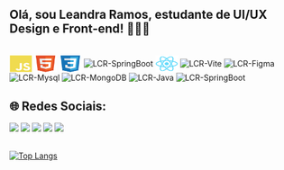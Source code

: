## Olá, sou Leandra Ramos, estudante de UI/UX Design e Front-end! 👩🏽‍💻

<div style="display: inline_block"><br>
 <img align="center" alt="LCR-Js" height="30" width="40" src="https://raw.githubusercontent.com/devicons/devicon/master/icons/javascript/javascript-plain.svg">
 <img align="center" alt="LCR-HTML" height="30" width="40" src="https://raw.githubusercontent.com/devicons/devicon/master/icons/html5/html5-original.svg">
 <img align="center" alt="LCR-CSS" height="30" width="40" src="https://raw.githubusercontent.com/devicons/devicon/master/icons/css3/css3-original.svg">
 <img align="center" alt="LCR-SpringBoot" height="35" width="35" src="https://img.icons8.com/color/48/tailwind_css.png">
 <img align="center" alt="LCR-React" height="30" width="40" src="https://raw.githubusercontent.com/devicons/devicon/master/icons/react/react-original.svg">
 <img align="center" alt="LCR-Vite" height="35" width="35" src="https://img.icons8.com/fluency/48/vite.png">
 <img align="center" alt="LCR-Figma" height="37" width="37" src="https://img.icons8.com/?size=100&id=zfHRZ6i1Wg0U&format=png&color=000000">
 <img align="center" alt="LCR-Mysql" height="30" width="32" src="https://img.icons8.com/?size=100&id=rgPSE6nAB766&format=png&color=000000">
 <img align="center" alt="LCR-MongoDB" height="35" width="35" src="https://img.icons8.com/color/48/mongodb.png">
 <img align="center" alt="LCR-Java" height="35" width="35" src="https://img.icons8.com/color/48/java-coffee-cup-logo--v1.png">
 <img align="center" alt="LCR-SpringBoot" height="35" width="35" src="https://img.icons8.com/color/48/spring-logo.png">


 






   
 
</div>

## 🌐 Redes Sociais: 
 
<div> 
  <a href="https://www.instagram.com/lee.ramss?igsh=Z3ZzenJ3NnNkbW82" target="_blank"><img src="https://img.shields.io/badge/Instagram-E4405F?style=for-the-badge&logo=instagram&logoColor=white" target="_blank"></a>
 	<a href="https://www.twitch.tv/leeramss" target="_blank"><img src="https://img.shields.io/badge/Twitch-9146FF?style=for-the-badge&logo=twitch&logoColor=white" target="_blank"></a>
 <a href="https://www.tiktok.com/@leeramss?lang=pt-BR" target="_blank"><img src="https://img.shields.io/badge/TikTok-000000?style=for-the-badge&logo=tiktok&logoColor=white" target="_blank"></a>
  <a href = "mailto:lee.ramss15@gmail.com"><img src="https://img.shields.io/badge/Gmail-D14836?style=for-the-badge&logo=gmail&logoColor=white" target="_blank"></a>
  <a href="https://www.linkedin.com/in/leandra-costa-ramos-501462233/" target="_blank"><img src="https://img.shields.io/badge/-LinkedIn-%230077B5?style=for-the-badge&logo=linkedin&logoColor=white" target="_blank"></a> 
  
</div>


<br>


[![Top Langs](https://github-readme-stats.vercel.app/api/top-langs/?username=LeandraCR&layout=compact)](https://github.com/LeandraCR/)


